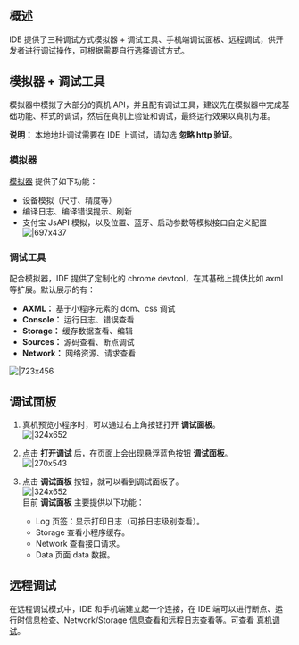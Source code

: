 
## 概述
IDE 提供了三种调试方式模拟器 + 调试工具、手机端调试面板、远程调试，供开发者进行调试操作，可根据需要自行选择调试方式。

## 模拟器 + 调试工具
模拟器中模拟了大部分的真机 API，并且配有调试工具，建议先在模拟器中完成基础功能、样式的调试，然后在真机上验证和调试，最终运行效果以真机为准。

**说明：** 本地地址调试需要在 IDE 上调试，请勾选 **忽略 http 验证**。

### 模拟器
[模拟器](https://opendocs.alipay.com/mini/ide/simulator) 提供了如下功能：

- 设备模拟（尺寸、精度等）
- 编译日志、编译错误提示、刷新
- 支付宝 JsAPI 模拟，以及位置、蓝牙、启动参数等模拟接口自定义配置
![|697x437](https://cdn.nlark.com/lark/0/2018/gif/149/1533554602563-bac3c785-934a-4119-abc8-a8126f7be2b5.gif#align=left&display=inline&height=1932&margin=%5Bobject%20Object%5D&originHeight=1932&originWidth=3080&status=done&style=none&width=3080)

### 调试工具
配合模拟器，IDE 提供了定制化的 chrome devtool，在其基础上提供比如 axml 等扩展。默认展示的有：

- **AXML：** 基于小程序元素的 dom、css 调试
- **Console：** 运行日志、错误查看
- **Storage：** 缓存数据查看、编辑
- **Sources：** 源码查看、断点调试
- **Network：** 网络资源、请求查看

![|723x456](https://cdn.nlark.com/lark/0/2018/png/149/1533554666150-b1e08ff6-2d1e-4eef-b068-14f7fc9180c6.png#align=left&display=inline&height=1956&margin=%5Bobject%20Object%5D&originHeight=1956&originWidth=3104&status=done&style=none&width=3104)

##  调试面板

1. 真机预览小程序时，可以通过右上角按钮打开 **调试面板**。<br />
![|324x652](http://mdn.alipayobjects.com/afts/img/A*9BCuTK-xHh4AAAAAAAAAAAAAAa8wAA/original?bz=openpt_doc&t=UmBrXgUtgR7syYpFKqyR0gAAAABkMK8AAAAA#align=left&display=inline&height=652&margin=%5Bobject%20Object%5D&originHeight=652&originWidth=324&status=done&style=none&width=324)

1. 点击 **打开调试** 后，在页面上会出现悬浮蓝色按钮 **调试面板**。<br />
![|270x543](http://mdn.alipayobjects.com/afts/img/A*azZLTauec8wAAAAAAAAAAABkAa8wAA/original?bz=openpt_doc&t=VTp7XohW1kIgnrxhXDcmBwAAAABkMK8AAAAA#align=left&display=inline&height=543&margin=%5Bobject%20Object%5D&originHeight=543&originWidth=270&status=done&style=none&width=270)

1. 点击 **调试面板** 按钮，就可以看到调试面板了。<br />
![|324x652](http://mdn.alipayobjects.com/afts/img/A*1bPmSbqlEIkAAAAAAAAAAAAAAa8wAA/original?bz=openpt_doc&t=IB-6ztJx-yMcvlioC95wVgAAAABkMK8AAAAA#align=left&display=inline&height=652&margin=%5Bobject%20Object%5D&originHeight=652&originWidth=324&status=done&style=none&width=324)<br/>
目前 **调试面板** 主要提供以下功能：
   - Log 页签：显示打印日志（可按日志级别查看）。
   - Storage 查看小程序缓存。
   - Network 查看接口请求。
   - Data 页面 data 数据。

## 远程调试
在远程调试模式中，IDE 和手机端建立起一个连接，在 IDE 端可以进行断点、运行时信息检查、Network/Storage 信息查看和远程日志查看等。可查看 [真机调试](https://opendocs.alipay.com/mini/ide/remote-debug)。
